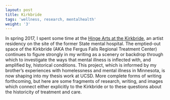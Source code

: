 ```yaml
---
layout: post
title: Kirkbride
tags: 'wellness, research, mentalhealth'
weight: '3'
---
```

In spring 2017, I spent some time at the [Hinge Arts at the Kirkbride](https://springboardforthearts.org/jobs-opportunities/hinge-residency/), an artist residency on the site of the former State mental hospital. The emptied-out space of the Kirkbride (AKA the Fergus Falls Regional Treatment Center) continues to figure strongly in my writing as a scenery or backdrop through which to investigate the ways that mental illness is inflected with, and amplified by, historical conditions. This project, which is informed by my brother’s experiences with homelessness and mental illness in Minnesota, is now shaping into my thesis work at UCSD. More complete forms of writing forthcoming, but here are some fragments of research, writing, and images which connect either explicitly to the Kirkbride or to these questions about the historicity of treatment and care.
